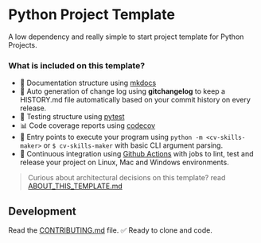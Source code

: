 
# Python Project Template

A low dependency and really simple to start project template for Python Projects.

### What is included on this template?

- 📃 Documentation structure using [mkdocs](http://www.mkdocs.org)
- 💬 Auto generation of change log using **gitchangelog** to keep a HISTORY.md file automatically based on your commit history on every release.
- 🧪 Testing structure using [pytest](https://docs.pytest.org/en/latest/)
- 📊 Code coverage reports using [codecov](https://about.codecov.io/sign-up/)
- 🎯 Entry points to execute your program using `python -m <cv-skills-maker>` or `$ cv-skills-maker` with basic CLI argument parsing.
- 🔄 Continuous integration using [Github Actions](.github/workflows/) with jobs to lint, test and release your project on Linux, Mac and Windows environments.

> Curious about architectural decisions on this template? read [ABOUT_THIS_TEMPLATE.md](ABOUT_THIS_TEMPLATE.md)  


## Development

Read the [CONTRIBUTING.md](CONTRIBUTING.md) file.
✅ Ready to clone and code.
